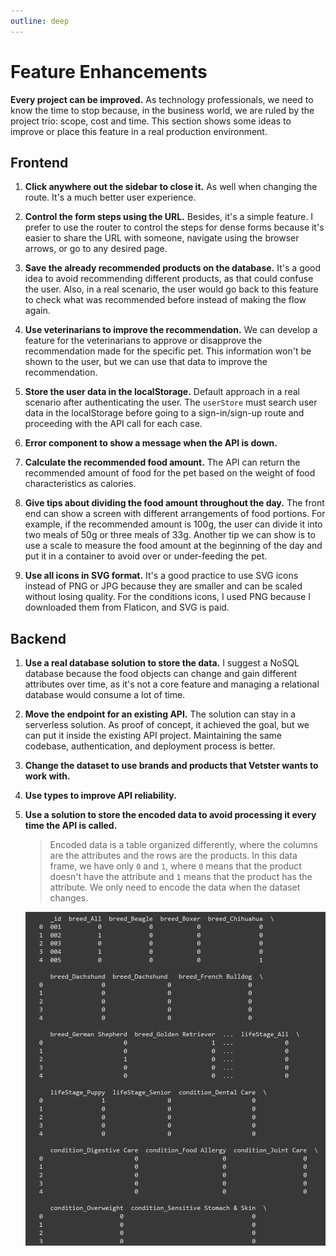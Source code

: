 ```yaml
---
outline: deep
---
```


# Feature Enhancements

**Every project can be improved.** As technology professionals, we need to know the time to stop because, in the business world, we are ruled by the project trio: scope, cost and time. This section shows some ideas to improve or place this feature in a real production environment.

## Frontend

1. **Click anywhere out the sidebar to close it.** As well when changing the route. It's a much better user experience.

2. **Control the form steps using the URL.** Besides, it's a simple feature. I prefer to use the router to control the steps for dense forms because it's easier to share the URL with someone, navigate using the browser arrows, or go to any desired page.

3. **Save the already recommended products on the database.** It's a good idea to avoid recommending different products, as that could confuse the user. Also, in a real scenario, the user would go back to this feature to check what was recommended before instead of making the flow again.

4. **Use veterinarians to improve the recommendation.** We can develop a feature for the veterinarians to approve or disapprove the recommendation made for the specific pet. This information won't be shown to the user, but we can use that data to improve the recommendation.

5. **Store the user data in the localStorage.** Default approach in a real scenario after authenticating the user. The `userStore` must search user data in the localStorage before going to a sign-in/sign-up route and proceeding with the API call for each case.

6. **Error component to show a message when the API is down.**

7. **Calculate the recommended food amount.** The API can return the recommended amount of food for the pet based on the weight of food characteristics as calories.

8. **Give tips about dividing the food amount throughout the day.** The front end can show a screen with different arrangements of food portions. For example, if the recommended amount is 100g, the user can divide it into two meals of 50g or three meals of 33g. Another tip we can show is to use a scale to measure the food amount at the beginning of the day and put it in a container to avoid over or under-feeding the pet.

9. **Use all icons in SVG format.** It's a good practice to use SVG icons instead of PNG or JPG because they are smaller and can be scaled without losing quality. For the conditions icons, I used PNG because I downloaded them from Flaticon, and SVG is paid.

## Backend

1. **Use a real database solution to store the data.** I suggest a NoSQL database because the food objects can change and gain different attributes over time, as it's not a core feature and managing a relational database would consume a lot of time.

2. **Move the endpoint for an existing API.** The solution can stay in a serverless solution. As proof of concept, it achieved the goal, but we can put it inside the existing API project. Maintaining the same codebase, authentication, and deployment process is better.

3. **Change the dataset to use brands and products that Vetster wants to work with.**

4. **Use types to improve API reliability.**

5. **Use a solution to store the encoded data to avoid processing it every time the API is called.**

   > Encoded data is a table organized differently, where the columns are the attributes and the rows are the products. In this data frame, we have only `0` and `1`, where `0` means that the product doesn't have the attribute and `1` means that the product has the attribute. We only need to encode the data when the dataset changes.

   ![Encoded Data](./images/encoded_data.png)
